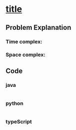 # [title]( url )



## Problem Explanation

### Time complex:

### Space complex:

## Code
### java
```
```

### python
```python

```

### typeScript
```typeScript


```
